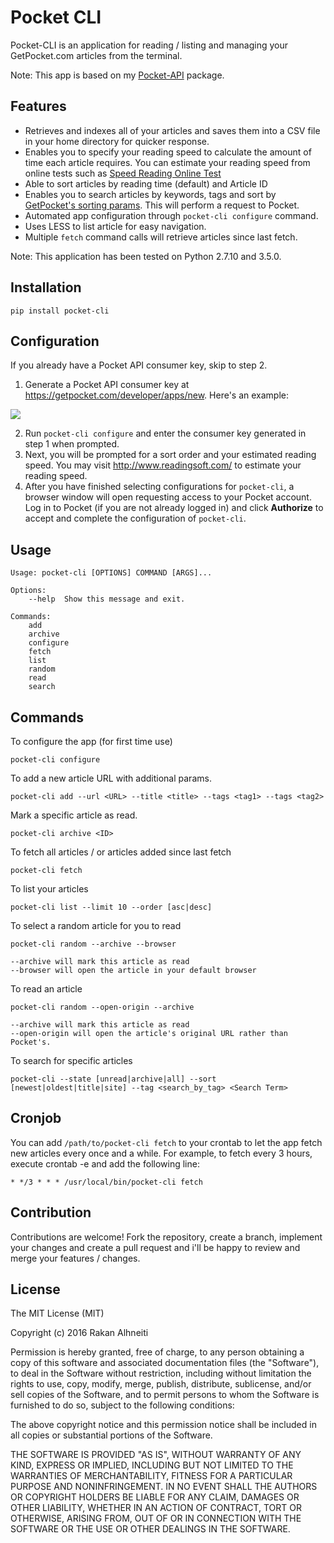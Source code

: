 Pocket CLI
==========

Pocket-CLI is an application for reading / listing and managing your GetPocket.com articles from the terminal.

Note: This app is based on my [Pocket-API](https://github.com/rakanalh/pocket-api) package.

Features
--------

* Retrieves and indexes all of your articles and saves them into a CSV file in your home directory for quicker response.
* Enables you to specify your reading speed to calculate the amount of time each article requires. You can estimate your reading speed from online tests such as [Speed Reading Online Test](http://www.readingsoft.com/)
* Able to sort articles by reading time (default) and Article ID
* Enables you to search articles by keywords, tags and sort by [GetPocket's sorting params](https://getpocket.com/developer/docs/v3/retrieve). This will perform a request to Pocket.
* Automated app configuration through `pocket-cli configure` command.
* Uses LESS to list article for easy navigation.
* Multiple `fetch` command calls will retrieve articles since last fetch.


Note: This application has been tested on Python 2.7.10 and 3.5.0.

Installation
------------

    pip install pocket-cli

Configuration
-------------

 If you already have a Pocket API consumer key, skip to step 2.

 1. Generate a Pocket API consumer key at https://getpocket.com/developer/apps/new. Here's an example:

 ![](/docs/create_consumer_key.png?raw=true)

 2. Run `pocket-cli configure` and enter the consumer key generated in step 1 when prompted.
 3. Next, you will be prompted for a sort order and your estimated reading speed. You may visit http://www.readingsoft.com/ to estimate your reading speed.
 4. After you have finished selecting configurations for `pocket-cli`, a browser window will open requesting access to your Pocket account. Log in to Pocket (if you are not already logged in) and click **Authorize** to accept and complete the configuration of `pocket-cli`.


Usage
-----

    Usage: pocket-cli [OPTIONS] COMMAND [ARGS]...

    Options:
        --help  Show this message and exit.

    Commands:
        add
        archive
        configure
        fetch
        list
        random
        read
        search


Commands
--------

To configure the app (for first time use)

    pocket-cli configure

To add a new article URL with additional params.

    pocket-cli add --url <URL> --title <title> --tags <tag1> --tags <tag2>


Mark a specific article as read.

    pocket-cli archive <ID>


To fetch all articles / or articles added since last fetch

    pocket-cli fetch

To list your articles

    pocket-cli list --limit 10 --order [asc|desc]

To select a random article for you to read

    pocket-cli random --archive --browser

    --archive will mark this article as read
    --browser will open the article in your default browser

To read an article

    pocket-cli random --open-origin --archive

    --archive will mark this article as read
    --open-origin will open the article's original URL rather than Pocket's.

To search for specific articles

    pocket-cli --state [unread|archive|all] --sort [newest|oldest|title|site] --tag <search_by_tag> <Search Term>


Cronjob
-------

You can add `/path/to/pocket-cli fetch` to your crontab to let the app fetch new articles every once and a while. For example, to fetch every 3 hours, execute crontab -e and add the following line:

    * */3 * * * /usr/local/bin/pocket-cli fetch

Contribution
------------

Contributions are welcome! Fork the repository, create a branch, implement your changes and create a pull request and i'll be happy to review and merge your features / changes.

License
-------

The MIT License (MIT)

Copyright (c) 2016 Rakan Alhneiti

Permission is hereby granted, free of charge, to any person obtaining a copy
of this software and associated documentation files (the "Software"), to deal
in the Software without restriction, including without limitation the rights
to use, copy, modify, merge, publish, distribute, sublicense, and/or sell
copies of the Software, and to permit persons to whom the Software is
furnished to do so, subject to the following conditions:

The above copyright notice and this permission notice shall be included in all
copies or substantial portions of the Software.

THE SOFTWARE IS PROVIDED "AS IS", WITHOUT WARRANTY OF ANY KIND, EXPRESS OR
IMPLIED, INCLUDING BUT NOT LIMITED TO THE WARRANTIES OF MERCHANTABILITY,
FITNESS FOR A PARTICULAR PURPOSE AND NONINFRINGEMENT. IN NO EVENT SHALL THE
AUTHORS OR COPYRIGHT HOLDERS BE LIABLE FOR ANY CLAIM, DAMAGES OR OTHER
LIABILITY, WHETHER IN AN ACTION OF CONTRACT, TORT OR OTHERWISE, ARISING FROM,
OUT OF OR IN CONNECTION WITH THE SOFTWARE OR THE USE OR OTHER DEALINGS IN THE
SOFTWARE.
